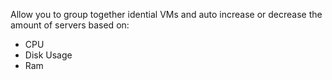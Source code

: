 Allow you to group together idential VMs and auto increase or decrease the amount of servers based on:
- CPU
- Disk Usage
- Ram 

